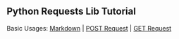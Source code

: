 ## Python Requests Lib Tutorial

Basic Usages: [Markdown](req_basic.md) | [POST Request](req_basic_post.py) | [GET Request](req_basic_get.py)